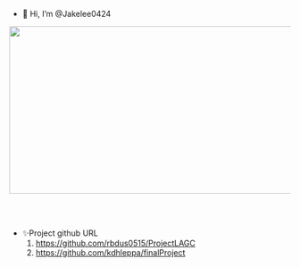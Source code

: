 - 👋 Hi, I’m @Jakelee0424<br>

<a href="https://github.com/devxb/gitanimals">
<img
  src="https://render.gitanimals.org/farms/Jakelee0424"
  width="600"
  height="300"
/>
</a>

<br><br>

- ✨Project github URL
  1) https://github.com/rbdus0515/ProjectLAGC
  2) https://github.com/kdhleppa/finalProject
<!---
Jakelee0424/Jakelee0424 is a ✨ special ✨ repository because its `README.md` (this file) appears on your GitHub profile.
You can click the Preview link to take a look at your changes.
--->
